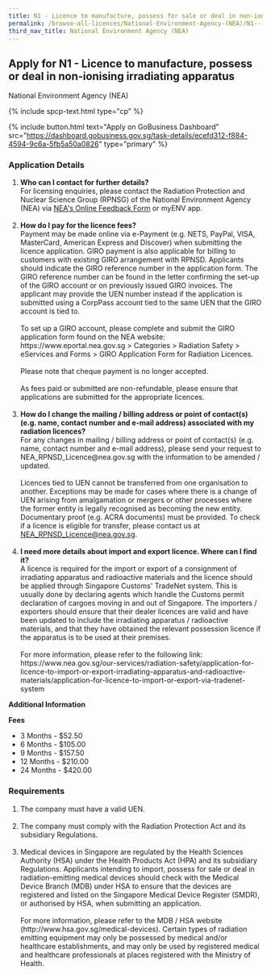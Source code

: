 ```yaml
---
title: N1 - Licence to manufacture, possess for sale or deal in non-ionising radiation irradiating apparatus
permalink: /browse-all-licences/National-Environment-Agency-(NEA)/N1---Licence-to-manufacture--possess-for-sale-or-deal-in-non-ionising-radiation-irradiating-apparatus
third_nav_title: National Environment Agency (NEA)
---
```


## Apply for N1 - Licence to manufacture, possess or deal in non-ionising irradiating apparatus

National Environment Agency (NEA)

{% include spcp-text.html type="cp" %}

{% include button.html text="Apply on GoBusiness Dashboard" src="https://dashboard.gobusiness.gov.sg/task-details/ecefd312-f884-4594-9c6a-5fb5a50a0826" type="primary" %}

<H3>Application Details</H3>

<ol>
<li><strong>Who can I contact for further details?</strong><br />For licensing enquiries, please contact the Radiation Protection and Nuclear Science Group (RPNSG) of the National Environment Agency (NEA) via <a href="https://www.nea.gov.sg/corporate-functions/feedback">NEA's Online Feedback Form</a> or myENV app.<br /><br /></li>
<li><strong>How do I pay for the licence fees?</strong><br />Payment may be made online via e-Payment (e.g. NETS, PayPal, VISA, MasterCard, American Express and Discover) when submitting the licence application. GIRO payment is also applicable for billing to customers with existing GIRO arrangement with RPNSD. Applicants should indicate the GIRO reference number in the application form. The GIRO reference number can be found in the letter confirming the set-up of the GIRO account or on previously issued GIRO invoices. The applicant may provide the UEN number instead if the application is submitted using a CorpPass account tied to the same UEN that the GIRO account is tied to.<br /><br />To set up a GIRO account, please complete and submit the GIRO application form found on the NEA website: https://www.eportal.nea.gov.sg > Categories > Radiation Safety > eServices and Forms > GIRO Application Form for Radiation Licences.<br /><br />Please note that cheque payment is no longer accepted.<br /><br />As fees paid or submitted are non-refundable, please ensure that applications are submitted for the appropriate licences.<br /><br /></li>
<li><strong>How do I change the mailing / billing address or point of contact(s) (e.g. name, contact number and e-mail address) associated with my radiation licences?</strong><br />For any changes in mailing / billing address or point of contact(s) (e.g. name, contact number and e-mail address), please send your request to NEA_RPNSD_Licence@nea.gov.sg with the information to be amended / updated.<br /><br />Licences tied to UEN cannot be transferred from one organisation to another. Exceptions may be made for cases where there is a change of UEN arising from amalgamation or mergers or other processes where the former entity is legally recognised as becoming the new entity. Documentary proof (e.g. ACRA documents) must be provided. To check if a licence is eligible for transfer, please contact us at <a href="mailto:NEA_RPNSD_Licence@nea.gov.sg">NEA_RPNSD_Licence@nea.gov.sg</a>.<br /><br /></li>
<li><strong>I need more details about import and export licence. Where can I find it?</strong><br />A licence is required for the import or export of a consignment of irradiating apparatus and radioactive materials and the licence should be applied through Singapore Customs' TradeNet system. This is usually done by declaring agents which handle the Customs permit declaration of cargoes moving in and out of Singapore. The importers / exporters should ensure that their dealer licences are valid and have been updated to include the irradiating apparatus / radioactive materials, and that they have obtained the relevant possession licence if the apparatus is to be used at their premises.<br /><br />For more information, please refer to the following link: https://www.nea.gov.sg/our-services/radiation-safety/application-for-licence-to-import-or-export-irradiating-apparatus-and-radioactive-materials/application-for-licence-to-import-or-export-via-tradenet-system</li>
</ol>

<strong>Additional Information</strong>

<p><strong>Fees</strong></p>
<ul>
<li>3 Months - $52.50</li>
<li>6 Months - $105.00</li>
<li>9 Months - $157.50</li>
<li>12 Months - $210.00</li>
<li>24 Months - $420.00</li>
</ul>

<H3>Requirements</H3>

<ol>
<li>The company must have a valid UEN.<br /><br /></li>
<li>The company must comply with the Radiation Protection Act and its subsidiary Regulations.<br /><br /></li>
<li>Medical devices in Singapore are regulated by the Health Sciences Authority (HSA) under the Health Products Act (HPA) and its subsidiary Regulations. Applicants intending to import, possess for sale or deal in radiation-emitting medical devices should check with the Medical Device Branch (MDB) under HSA to ensure that the devices are registered and listed on the Singapore Medical Device Register (SMDR), or authorised by HSA, when submitting an application. <br /><br />For more information, please refer to the MDB / HSA website (http://www.hsa.gov.sg/medical-devices). Certain types of radiation emitting equipment may only be possessed by medical and/or healthcare establishments, and may only be used by registered medical and healthcare professionals at places registered with the Ministry of Health.</li>
</ol>

